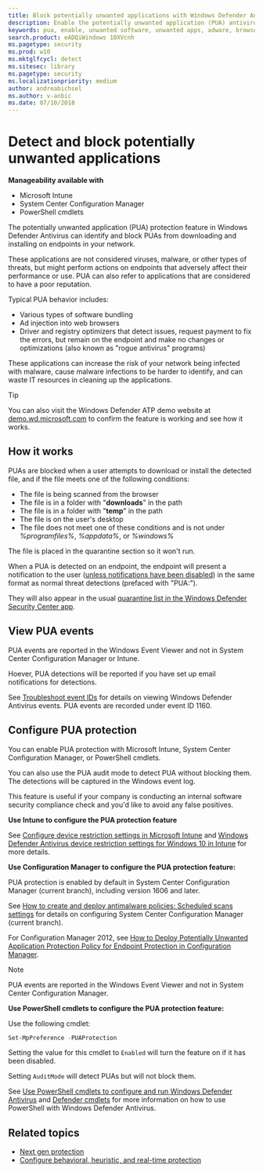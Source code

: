 ```yaml
---
title: Block potentially unwanted applications with Windows Defender Antivirus
description: Enable the potentially unwanted application (PUA) antivirus feature to block unwanted software such as adware.
keywords: pua, enable, unwanted software, unwanted apps, adware, browser toolbar, detect, block, Windows Defender Antivirus
search.product: eADQiWindows 10XVcnh
ms.pagetype: security
ms.prod: w10
ms.mktglfcycl: detect
ms.sitesec: library
ms.pagetype: security
ms.localizationpriority: medium
author: andreabichsel
ms.author: v-anbic
ms.date: 07/10/2018
---
```


# Detect and block potentially unwanted applications

**Manageability available with**

- Microsoft Intune
- System Center Configuration Manager
- PowerShell cmdlets

The potentially unwanted application (PUA) protection feature in Windows Defender Antivirus can identify and block PUAs from downloading and installing on endpoints in your network.

These applications are not considered viruses, malware, or other types of threats, but might perform actions on endpoints that adversely affect their performance or use. PUA can also refer to applications that are considered to have a poor reputation.

Typical PUA behavior includes:

- Various types of software bundling
- Ad injection into web browsers
- Driver and registry optimizers that detect issues, request payment to fix the errors, but remain on the endpoint and make no changes or optimizations (also known as "rogue antivirus" programs)

These applications can increase the risk of your network being infected with malware, cause malware infections to be harder to identify, and can waste IT resources in cleaning up the applications.

>[!TIP]
>You can also visit the Windows Defender ATP demo website at [demo.wd.microsoft.com](https://demo.wd.microsoft.com?ocid=cx-wddocs-testground) to confirm the feature is working and see how it works.

## How it works

PUAs are blocked when a user attempts to download or install the detected file, and if the file meets one of the following conditions:

- The file is being scanned from the browser
- The file is in a folder with "**downloads**" in the path
- The file is in a folder with "**temp**" in the path
- The file is on the user's desktop
- The file does not meet one of these conditions and is not under *%programfiles%*, *%appdata%*, or *%windows%*

The file is placed in the quarantine section so it won't run.

When a PUA is detected on an endpoint, the endpoint will present a notification to the user ([unless notifications have been disabled](configure-notifications-windows-defender-antivirus.md)) in the same format as normal threat detections (prefaced with "PUA:"). 

They will also appear in the usual [quarantine list in the Windows Defender Security Center app](windows-defender-security-center-antivirus.md#detection-history).

## View PUA events

PUA events are reported in the Windows Event Viewer and not in System Center Configuration Manager or Intune.

Hoever, PUA detections will be reported if you have set up email notifications for detections.

See [Troubleshoot event IDs](troubleshoot-windows-defender-antivirus.md) for details on viewing Windows Defender Antivirus events. PUA events are recorded under event ID 1160.

## Configure PUA protection

You can enable PUA protection with Microsoft Intune, System Center Configuration Manager, or PowerShell cmdlets.

You can also use the PUA audit mode to detect PUA without blocking them. The detections will be captured in the Windows event log.

This feature is useful if your company is conducting an internal software security compliance check and you'd like to avoid any false positives.

**Use Intune to configure the PUA protection feature**

See [Configure device restriction settings in Microsoft Intune](https://docs.microsoft.com/en-us/intune/device-restrictions-configure) and [Windows Defender Antivirus device restriction settings for Windows 10 in Intune](https://docs.microsoft.com/en-us/intune/device-restrictions-windows-10#windows-defender-antivirus) for more details.

**Use Configuration Manager to configure the PUA protection feature:**

PUA protection is enabled by default in System Center Configuration Manager (current branch), including version 1606 and later.

See [How to create and deploy antimalware policies: Scheduled scans settings](https://docs.microsoft.com/en-us/sccm/protect/deploy-use/endpoint-antimalware-policies#real-time-protection-settings) for details on configuring System Center Configuration Manager (current branch).

For Configuration Manager 2012, see [How to Deploy Potentially Unwanted Application Protection Policy for Endpoint Protection in Configuration Manager](https://technet.microsoft.com/library/hh508770.aspx#BKMK_PUA).

> [!NOTE]
> PUA events are reported in the Windows Event Viewer and not in System Center Configuration Manager.  

**Use PowerShell cmdlets to configure the PUA protection feature:**

Use the following cmdlet:

```PowerShell
Set-MpPreference -PUAProtection
```

Setting the value for this cmdlet to `Enabled` will turn the feature on if it has been disabled. 

Setting `AuditMode` will detect PUAs but will not block them.

See [Use PowerShell cmdlets to configure and run Windows Defender Antivirus](use-powershell-cmdlets-windows-defender-antivirus.md) and [Defender cmdlets](https://technet.microsoft.com/en-us/library/dn433280.aspx) for more information on how to use PowerShell with Windows Defender Antivirus.

## Related topics

- [Next gen protection](windows-defender-antivirus-in-windows-10.md)
- [Configure behavioral, heuristic, and real-time protection](configure-protection-features-windows-defender-antivirus.md)
